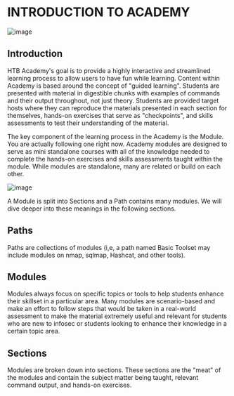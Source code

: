 # INTRODUCTION TO ACADEMY  

![image](https://github.com/AndreCoutinhom/htb_academy_intro/assets/91290799/0fc015af-c447-4deb-a10d-108ca7402933)


## Introduction

HTB Academy's goal is to provide a highly interactive and streamlined learning process to allow users to have fun while learning. Content within Academy is based around the concept of "guided learning". Students are presented with material in digestible chunks with examples of commands and their output throughout, not just theory. Students are provided target hosts where they can reproduce the materials presented in each section for themselves, hands-on exercises that serve as "checkpoints", and skills assessments to test their understanding of the material.

The key component of the learning process in the Academy is the Module. You are actually following one right now. Academy modules are designed to serve as mini standalone courses with all of the knowledge needed to complete the hands-on exercises and skills assessments taught within the module. While modules are standalone, many are related or build on each other.

![image](https://github.com/AndreCoutinhom/htb_academy_intro/assets/91290799/36cb52c9-2071-4178-9220-14a6f0b85e49)

A Module is split into Sections and a Path contains many modules. We will dive deeper into these meanings in the following sections.

## Paths

Paths are collections of modules (i,e, a path named Basic Toolset may include modules on nmap, sqlmap, Hashcat, and other tools).

## Modules

Modules always focus on specific topics or tools to help students enhance their skillset in a particular area. Many modules are scenario-based and make an effort to follow steps that would be taken in a real-world assessment to make the material extremely useful and relevant for students who are new to infosec or students looking to enhance their knowledge in a certain topic area.

## Sections

Modules are broken down into sections. These sections are the "meat" of the modules and contain the subject matter being taught, relevant command output, and hands-on exercises.

